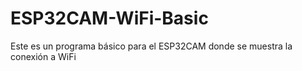 # ESP32CAM-WiFi-Basic
Este es un programa básico para el ESP32CAM donde se muestra la conexión a WiFi

